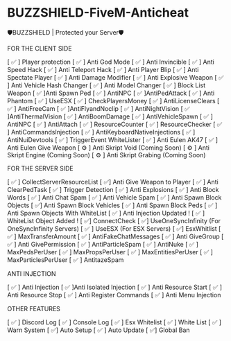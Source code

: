# BUZZSHIELD-FiveM-Anticheat

🛡BUZZSHIELD | Protected your Server🛡

FOR THE CLIENT SIDE

[ :white_check_mark: ] Player protection
[ :white_check_mark: ] Anti God Mode
[ :white_check_mark: ] Anti Invincible
[ :white_check_mark: ] Anti Speed Hack
[ :white_check_mark: ] Anti Teleport Hack
[ :white_check_mark: ] Anti Player Blip
[ :white_check_mark: ] Anti Spectate Player
[ :white_check_mark: ] Anti Damage Modifier
[ :white_check_mark: ] Anti Explosive Weapon
[ :white_check_mark: ] Anti Vehicle Hash Changer
[ :white_check_mark: ] Anti Model Changer
[ :white_check_mark: ] Block List Weapon
[ :white_check_mark: ]Anti Spawn Ped
[ :white_check_mark: ] AntiNPC
[ :white_check_mark: ]AntiPedAttack
[ :white_check_mark: ] Anti Phantom
[ :white_check_mark: ] UseESX
[ :white_check_mark: ] CheckPlayersMoney
[ :white_check_mark: ] AntiLicenseClears
[ :white_check_mark: ] AntiFreeCam
[ :white_check_mark: ]AntiFlyandNoclip
[ :white_check_mark: ] AntiNightVision
[ :white_check_mark: ]AntiThermalVision
[ :white_check_mark: ] AntiBoomDamage
[ :white_check_mark: ] AntiVehicleSpawn
[ :white_check_mark: ] AntiNPC
[ :white_check_mark: ] AntiAttach
[ :white_check_mark: ] ResourceCounter
[ :white_check_mark: ] ResourceChecker
[ :white_check_mark: ] AntiCommandsInjection
[ :white_check_mark: ] AntiKeyboardNativeInjections
[ :white_check_mark: ] AntiNuiDevtools
[ :white_check_mark: ] TriggerEvent WhiteLister
[ :white_check_mark: ] Anti Eulen AK47
[ :white_check_mark: ] Anti Eulen Give Weapon
[ :gear: ] Anti Skript Void (Coming Soon)
[ :gear: ] Anti Skript Engine (Coming Soon)
[ :gear: ] Anti Skript Grabing (Coming Soon)

FOR THE SERVER SIDE

[ :white_check_mark: ] CollectServerResourceList
[ :white_check_mark:] Anti Give Weapon to Player
[ :white_check_mark: ] Anti ClearPedTask
[ :white_check_mark: ] Trigger Detection
[ :white_check_mark: ] Anti Explosions
[ :white_check_mark: ] Anti Block Words
[ :white_check_mark: ] Anti Chat Spam
[ :white_check_mark: ] Anti Vehicle Spam
[ :white_check_mark: ] Anti Spawn Block Objects
[ :white_check_mark:] Anti Spawn Block Vehicles
[ :white_check_mark: ] Anti Spawn Block Peds
[ :white_check_mark: ] Anti Spawn Objects With WhiteList
[ :white_check_mark: ] Anti Injection Updated !
[ :white_check_mark: ] WhiteList Object Added !
[ :white_check_mark:] ConnectCheck
[ :white_check_mark:] UseOneSyncInfinity (For OneSyncInfinity Servers)
[ :white_check_mark: ] UseESX (For ESX Servers)
[ :white_check_mark:] EsxWhitlist
[ :white_check_mark: ] MaxTransferAmount
[ :white_check_mark: ] AntiFakeChatMessages
[ :white_check_mark: ] Anti GiveGroup
[ :white_check_mark: ] Anti GivePermission
[ :white_check_mark: ] AntiParticleSpam
[ :white_check_mark: ] AntiNuke
[ :white_check_mark: ] MaxPedsPerUser
[ :white_check_mark: ] MaxPropsPerUser
[ :white_check_mark: ] MaxEntitiesPerUser
[ :white_check_mark: ] MaxParticlesPerUser
[ :white_check_mark: ] AntitazeSpam

ANTI INJECTION

[ :white_check_mark: ] Anti Injection
[ :white_check_mark: ]Anti Isolated Injection
[ :white_check_mark: ] Anti Resource Start
[ :white_check_mark: ] Anti Resource Stop
[ :white_check_mark: ] Anti Register Commands
[ :white_check_mark: ] Anti Menu Injection

OTHER FEATURES

[ :white_check_mark: ] Discord Log
[ :white_check_mark: ] Console Log
[ :white_check_mark: ] Esx Whitelist
[ :white_check_mark: ] White List
[ :white_check_mark: ] Warn System
[ :white_check_mark:] Auto Setup
[ :white_check_mark: ] Auto Update
[ :white_check_mark:] Global Ban

